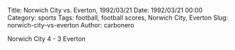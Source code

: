 Title: Norwich City vs. Everton, 1992/03/21
Date: 1992/03/21 00:00
Category: sports
Tags: football, football scores, Norwich City, Everton
Slug: norwich-city-vs-everton
Author: carbonero


Norwich City 4 - 3 Everton
